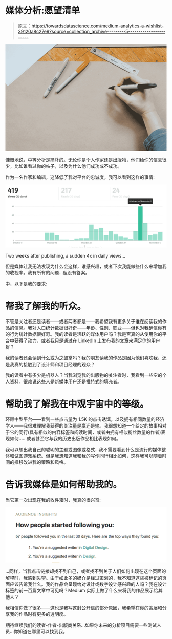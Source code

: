 # 媒体分析:愿望清单

> 原文：<https://towardsdatascience.com/medium-analytics-a-wishlist-39120a8c27e9?source=collection_archive---------5----------------------->

![](img/d8167858033788ddc42a1a06f343dff4.png)

慷慨地说，中等分析是简朴的。无论你是个人作家还是出版物，他们给你的信息很少，比如谁看过你的帖子，以及为什么他们成功或不成功。

作为一名作家和编辑，这降低了我对平台的忠诚度。我可以看到这样的事情:

![](img/0d4d22d823e1516168b9f79ca631f346.png)

Two weeks after publishing, a sudden 4x in daily views…

但是媒体让我无法发现为什么会这样，谁感兴趣，或者下次我能做些什么来增加我的收视率。我有所有的问题…但没有答案。

中，以下是我的要求:

# 帮我了解我的听众。

不管是关注者还是读者——或者两者都是——我希望我有更多关于谁在阅读我的作品的信息。我对人口统计数据很好奇——年龄、性别、职业——但也对我确信你有的行为统计数据很好奇。我的读者是活跃的媒体用户吗？我是否真的从使用你的平台中获得了动力，或者我只是通过在 LinkedIn 上发布我的文章来满足你的用户群？

我的读者还会读到什么或为之鼓掌吗？我的朋友读我的作品是因为他们喜欢我，还是我真的接触到了设计师和项目经理的观众？

我的读者中有多少是机器人？当我浏览我的出版物的关注者时，我看到一些空的个人资料。很难说这些人是新媒体用户还是推特式的填充者。

# **帮助我了解我在中观宇宙中的等级。**

环顾中型平台——看到一些点击量为 1.5K 的点击诱饵，以及拥有相同数量的经济学人——我很难理解我获得的关注量是赢还是输。我很想知道一个给定的故事相对于它的同行(具有相似的内容标签和阅读时间，或者由拥有相似粉丝数量的作者)表现如何……或者甚至它与我的历史出版作品相比表现如何。

我可以想出我自己的聪明的主题或图像或格式…我不需要看到什么是流行的媒体整体和试图游戏系统。但是我想知道我和我的写作同行相比如何，这样我可以随着时间的推移改进我的策略和风格。

# **告诉我媒体是如何帮助我的。**

当它第一次出现在我的收件箱时，我真的很兴奋:

![](img/64e29acd573f35beb47afdd4e235f013.png)

…同样，当我点击链接却找不到自己，或者找不到关于人们如何出现在这个页面的解释时，我感到失望。由于如此多的媒介是经过策划的，我不知道这些被标记的页面应该告诉我什么。我的作品会呈现给对设计或数字设计感兴趣的人吗？我在设计标签的前一百篇文章中可见吗？Medium 实际上做了什么来将我的作品展示给其他人？

我相信你做了很多——这也是我写这封公开信的部分原因，我希望在你的策展和分享我的作品时有更多的透明度。

期待继续我们的读者-作者-出版商关系…如果你未来的分析项目需要一些测试人员…你知道在哪里可以找到我。